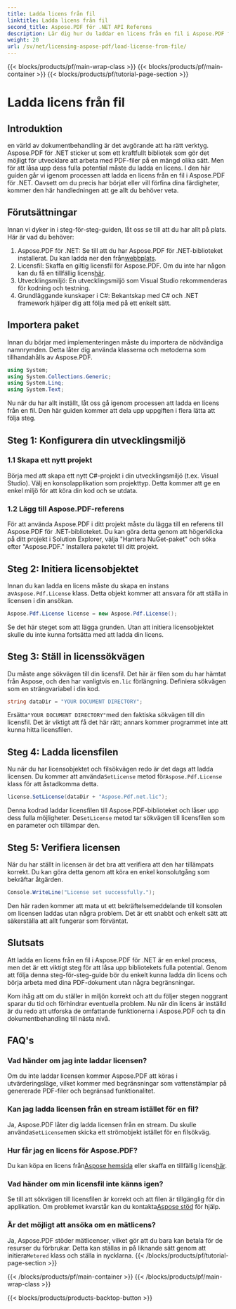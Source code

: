 ```yaml
---
title: Ladda licens från fil
linktitle: Ladda licens från fil
second_title: Aspose.PDF för .NET API Referens
description: Lär dig hur du laddar en licens från en fil i Aspose.PDF för .NET med den här omfattande guiden. Säkerställ full funktionalitet genom att ställa in din licens korrekt.
weight: 20
url: /sv/net/licensing-aspose-pdf/load-license-from-file/
---
```


{{< blocks/products/pf/main-wrap-class >}}
{{< blocks/products/pf/main-container >}}
{{< blocks/products/pf/tutorial-page-section >}}

# Ladda licens från fil

## Introduktion

en värld av dokumentbehandling är det avgörande att ha rätt verktyg. Aspose.PDF för .NET sticker ut som ett kraftfullt bibliotek som gör det möjligt för utvecklare att arbeta med PDF-filer på en mängd olika sätt. Men för att låsa upp dess fulla potential måste du ladda en licens. I den här guiden går vi igenom processen att ladda en licens från en fil i Aspose.PDF för .NET. Oavsett om du precis har börjat eller vill förfina dina färdigheter, kommer den här handledningen att ge allt du behöver veta.

## Förutsättningar

Innan vi dyker in i steg-för-steg-guiden, låt oss se till att du har allt på plats. Här är vad du behöver:

1.  Aspose.PDF för .NET: Se till att du har Aspose.PDF för .NET-biblioteket installerat. Du kan ladda ner den från[webbplats](https://releases.aspose.com/pdf/net/).
2.  Licensfil: Skaffa en giltig licensfil för Aspose.PDF. Om du inte har någon kan du få en tillfällig licens[här](https://purchase.aspose.com/temporary-license/).
3. Utvecklingsmiljö: En utvecklingsmiljö som Visual Studio rekommenderas för kodning och testning.
4. Grundläggande kunskaper i C#: Bekantskap med C# och .NET framework hjälper dig att följa med på ett enkelt sätt.

## Importera paket

Innan du börjar med implementeringen måste du importera de nödvändiga namnrymden. Detta låter dig använda klasserna och metoderna som tillhandahålls av Aspose.PDF.

```csharp
using System;
using System.Collections.Generic;
using System.Linq;
using System.Text;
```

Nu när du har allt inställt, låt oss gå igenom processen att ladda en licens från en fil. Den här guiden kommer att dela upp uppgiften i flera lätta att följa steg.

## Steg 1: Konfigurera din utvecklingsmiljö

### 1.1 Skapa ett nytt projekt
Börja med att skapa ett nytt C#-projekt i din utvecklingsmiljö (t.ex. Visual Studio). Välj en konsolapplikation som projekttyp. Detta kommer att ge en enkel miljö för att köra din kod och se utdata.

### 1.2 Lägg till Aspose.PDF-referens
För att använda Aspose.PDF i ditt projekt måste du lägga till en referens till Aspose.PDF för .NET-biblioteket. Du kan göra detta genom att högerklicka på ditt projekt i Solution Explorer, välja "Hantera NuGet-paket" och söka efter "Aspose.PDF." Installera paketet till ditt projekt.

## Steg 2: Initiera licensobjektet

 Innan du kan ladda en licens måste du skapa en instans av`Aspose.Pdf.License` klass. Detta objekt kommer att ansvara för att ställa in licensen i din ansökan.

```csharp
Aspose.Pdf.License license = new Aspose.Pdf.License();
```

Se det här steget som att lägga grunden. Utan att initiera licensobjektet skulle du inte kunna fortsätta med att ladda din licens.

## Steg 3: Ställ in licenssökvägen

 Du måste ange sökvägen till din licensfil. Det här är filen som du har hämtat från Aspose, och den har vanligtvis en`.lic` förlängning. Definiera sökvägen som en strängvariabel i din kod.

```csharp
string dataDir = "YOUR DOCUMENT DIRECTORY";
```

 Ersätta`"YOUR DOCUMENT DIRECTORY"`med den faktiska sökvägen till din licensfil. Det är viktigt att få det här rätt; annars kommer programmet inte att kunna hitta licensfilen.

## Steg 4: Ladda licensfilen

 Nu när du har licensobjektet och filsökvägen redo är det dags att ladda licensen. Du kommer att använda`SetLicense` metod för`Aspose.Pdf.License` klass för att åstadkomma detta.

```csharp
license.SetLicense(dataDir + "Aspose.Pdf.net.lic");
```

 Denna kodrad laddar licensfilen till Aspose.PDF-biblioteket och låser upp dess fulla möjligheter. De`SetLicense` metod tar sökvägen till licensfilen som en parameter och tillämpar den.

## Steg 5: Verifiera licensen

När du har ställt in licensen är det bra att verifiera att den har tillämpats korrekt. Du kan göra detta genom att köra en enkel konsolutgång som bekräftar åtgärden.

```csharp
Console.WriteLine("License set successfully.");
```

Den här raden kommer att mata ut ett bekräftelsemeddelande till konsolen om licensen laddas utan några problem. Det är ett snabbt och enkelt sätt att säkerställa att allt fungerar som förväntat.

## Slutsats

Att ladda en licens från en fil i Aspose.PDF för .NET är en enkel process, men det är ett viktigt steg för att låsa upp bibliotekets fulla potential. Genom att följa denna steg-för-steg-guide bör du enkelt kunna ladda din licens och börja arbeta med dina PDF-dokument utan några begränsningar.

Kom ihåg att om du ställer in miljön korrekt och att du följer stegen noggrant sparar du tid och förhindrar eventuella problem. Nu när din licens är inställd är du redo att utforska de omfattande funktionerna i Aspose.PDF och ta din dokumentbehandling till nästa nivå.

## FAQ's

### Vad händer om jag inte laddar licensen?  
Om du inte laddar licensen kommer Aspose.PDF att köras i utvärderingsläge, vilket kommer med begränsningar som vattenstämplar på genererade PDF-filer och begränsad funktionalitet.

### Kan jag ladda licensen från en stream istället för en fil?  
 Ja, Aspose.PDF låter dig ladda licensen från en stream. Du skulle använda`SetLicense`men skicka ett strömobjekt istället för en filsökväg.

### Hur får jag en licens för Aspose.PDF?  
 Du kan köpa en licens från[Aspose hemsida](https://purchase.aspose.com/buy) eller skaffa en tillfällig licens[här](https://purchase.aspose.com/temporary-license/).

### Vad händer om min licensfil inte känns igen?  
 Se till att sökvägen till licensfilen är korrekt och att filen är tillgänglig för din applikation. Om problemet kvarstår kan du kontakta[Aspose stöd](https://forum.aspose.com/c/pdf/10) för hjälp.

### Är det möjligt att ansöka om en mätlicens?  
 Ja, Aspose.PDF stöder mätlicenser, vilket gör att du bara kan betala för de resurser du förbrukar. Detta kan ställas in på liknande sätt genom att initiera`Metered` klass och ställa in nycklarna.
{{< /blocks/products/pf/tutorial-page-section >}}

{{< /blocks/products/pf/main-container >}}
{{< /blocks/products/pf/main-wrap-class >}}

{{< blocks/products/products-backtop-button >}}
